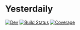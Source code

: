 # Yesterdaily

[![Dev](https://img.shields.io/badge/docs-dev-blue.svg)](https://smith-and.gitlab.io/SolidState/dev)
[![Build Status](https://gitlab.com/smith-and/SolidState/badges/master/pipeline.svg)](https://gitlab.com/smith-and/SolidState/pipelines)
[![Coverage](https://gitlab.com/smith-and/SolidState/badges/master/coverage.svg)](https://gitlab.com/smith-and/SolidState/commits/master)
